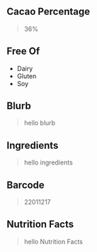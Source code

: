 ## Cacao Percentage
> 36%

## Free Of
- Dairy
- Gluten
- Soy

## Blurb
> hello blurb

## Ingredients
> hello ingredients

## Barcode
> 22011217

## Nutrition Facts
> hello Nutrition Facts

